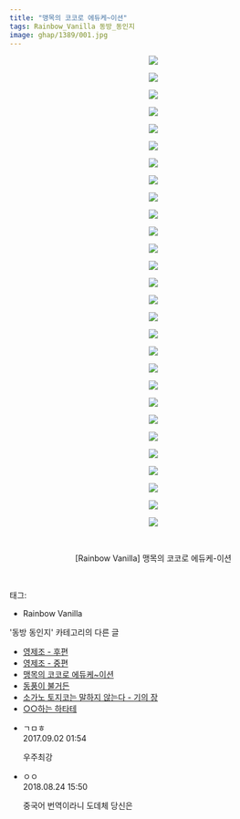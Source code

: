 ```yaml
---
title: "맹목의 코코로 에듀케~이션"
tags: Rainbow_Vanilla 동방_동인지
image: ghap/1389/001.jpg
---
```

<div class="article">
<p style="text-align: center; clear: none; float: none;"><img src="{{ site.nasurl }}/ghap/1389/001.jpg"/></p>
<p style="text-align: center; clear: none; float: none;"><img src="{{ site.nasurl }}/ghap/1389/002.jpg"/></p>
<p style="text-align: center; clear: none; float: none;"><img src="{{ site.nasurl }}/ghap/1389/003.jpg"/></p>
<p style="text-align: center; clear: none; float: none;"><img src="{{ site.nasurl }}/ghap/1389/004.jpg"/></p>
<p style="text-align: center; clear: none; float: none;"><img src="{{ site.nasurl }}/ghap/1389/005.jpg"/></p>
<p style="text-align: center; clear: none; float: none;"><img src="{{ site.nasurl }}/ghap/1389/006.jpg"/></p>
<p style="text-align: center; clear: none; float: none;"><img src="{{ site.nasurl }}/ghap/1389/007.jpg"/></p>
<p style="text-align: center; clear: none; float: none;"><img src="{{ site.nasurl }}/ghap/1389/008.jpg"/></p>
<p style="text-align: center; clear: none; float: none;"><img src="{{ site.nasurl }}/ghap/1389/009.jpg"/></p>
<p style="text-align: center; clear: none; float: none;"><img src="{{ site.nasurl }}/ghap/1389/010.jpg"/></p>
<p style="text-align: center; clear: none; float: none;"><img src="{{ site.nasurl }}/ghap/1389/011.jpg"/></p>
<p style="text-align: center; clear: none; float: none;"><img src="{{ site.nasurl }}/ghap/1389/012.jpg"/></p>
<p style="text-align: center; clear: none; float: none;"><img src="{{ site.nasurl }}/ghap/1389/013.jpg"/></p>
<p style="text-align: center; clear: none; float: none;"><img src="{{ site.nasurl }}/ghap/1389/014.jpg"/></p>
<p style="text-align: center; clear: none; float: none;"><img src="{{ site.nasurl }}/ghap/1389/015.jpg"/></p>
<p style="text-align: center; clear: none; float: none;"><img src="{{ site.nasurl }}/ghap/1389/016.jpg"/></p>
<p style="text-align: center; clear: none; float: none;"><img src="{{ site.nasurl }}/ghap/1389/017.jpg"/></p>
<p style="text-align: center; clear: none; float: none;"><img src="{{ site.nasurl }}/ghap/1389/018.jpg"/></p>
<p style="text-align: center; clear: none; float: none;"><img src="{{ site.nasurl }}/ghap/1389/019.jpg"/></p>
<p style="text-align: center; clear: none; float: none;"><img src="{{ site.nasurl }}/ghap/1389/020.jpg"/></p>
<p style="text-align: center; clear: none; float: none;"><img src="{{ site.nasurl }}/ghap/1389/021.jpg"/></p>
<p style="text-align: center; clear: none; float: none;"><img src="{{ site.nasurl }}/ghap/1389/022.jpg"/></p>
<p style="text-align: center; clear: none; float: none;"><img src="{{ site.nasurl }}/ghap/1389/023.jpg"/></p>
<p style="text-align: center; clear: none; float: none;"><img src="{{ site.nasurl }}/ghap/1389/024.jpg"/></p>
<p style="text-align: center; clear: none; float: none;"><img src="{{ site.nasurl }}/ghap/1389/025.jpg"/></p>
<p style="text-align: center; clear: none; float: none;"><img src="{{ site.nasurl }}/ghap/1389/026.jpg"/></p>
<p style="text-align: center; clear: none; float: none;"><img src="{{ site.nasurl }}/ghap/1389/027.jpg"/></p>
<p style="text-align: center; clear: none; float: none;"><img src="{{ site.nasurl }}/ghap/1389/028.jpg"/></p>
<p style="text-align: center; clear: none; float: none;"><br/></p>
<p style="text-align: center; clear: none; float: none;">[Rainbow Vanilla] 맹목의 코코로 에듀케-이션</p>
<p><br/></p>
</div><div class="tagTrail">
<p>태그: </p>
<ul>
<li>Rainbow Vanilla</li>
</ul>
</div><div class="another">
<p>'동방 동인지' 카테고리의 다른 글</p>
<ul>
<li><a href="/2016-08-07-ghap_1391">영제조 - 후편</a></li>
<li><a href="/2016-08-07-ghap_1390">영제조 - 중편</a></li>
<li><a href="/2016-08-07-ghap_1389">맹목의 코코로 에듀케~이션</a></li>
<li><a href="/2016-08-07-ghap_1388">동풍이 불거든</a></li>
<li><a href="/2016-08-06-ghap_1387">소가노 토지코는 말하지 않는다 - 기의 장</a></li>
<li><a href="/2016-08-06-ghap_1386">○○하는 하타테</a></li>
</ul>
</div><div class="cb_module cb_fluid">
<div class="cb_wrt cb_profile">
<div class="comment">
<ul>
<li class="cb_thumb_off" id="comment15074041">
<div class="cb_comment_area">
<div class="cb_info_area">
<div class="cb_section">
<span class="cb_nick_name">ㄱㅁㅎ</span>
</div>
<div class="cb_section">
<span class="cb_date">2017.09.02 01:54 </span>
</div>
</div>
<div class="cb_dsc_comment">
<p class="cb_dsc">
											우주최강
										</p>
</div>
</div></li>
<li class="cb_thumb_off" id="comment15316502">
<div class="cb_comment_area">
<div class="cb_info_area">
<div class="cb_section">
<span class="cb_nick_name">ㅇㅇ</span>
</div>
<div class="cb_section">
<span class="cb_date">2018.08.24 15:50 </span>
</div>
</div>
<div class="cb_dsc_comment">
<p class="cb_dsc">
											중국어 번역이라니 도데체 당신은
										</p>
</div>
</div></li>
</ul>
</div>
</div><!-- commentList close -->
</div>